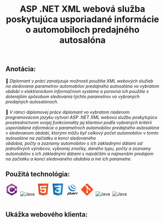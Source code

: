<h1 align="center">ASP .NET XML webová služba poskytujúca usporiadané informácie o automobiloch predajného autosalóna</h1> <br>

## Anotácia:

🥇 <i>Diplomant v práci zanalyzuje možnosti použitia XML webových služieb na sledovanie parametrov automobilov predajného autosalóna vo vybratom období v elektronickom       informačnom systéme a porovná ich použitie s doterajším spôsobom sledovania týchto parametrov vo vybraných predajných autosalónoch. </i> <br><br>
🥈 <i>V rámci diplomovej práce diplomant vo vybratom riadenom programovacom jazyku vytvorí ASP .NET XML webovú službu poskytujúcu prostredníctvom svojej funkcionality jej klientovi podľa vybraných kritérií usporiadané informácie o parametroch automobilov predajného autosalóna v sledovanom období, ktorými môžu byť celkový počet automobilov v tomto autosalóne na začiatku a konci sledovaného  
obdobia, počty a zoznamy automobilov s ich základnými dátami od jednotlivých výrobcov, vybranej značky, daného typu, počty a zoznamy automobilov s ich základnými dátami s najväčším a najmenším predajom na začiatku a konci sledovaného obdobia a iné ich parametre. </i>

## Použitá technológia:

<div>
  <img src="https://raw.githubusercontent.com/devicons/devicon/1119b9f84c0290e0f0b38982099a2bd027a48bf1/icons/csharp/csharp-original.svg" title="Java" alt="Java" width="40" height="40"/>&nbsp;
  <img src="https://upload.wikimedia.org/wikipedia/commons/thumb/7/7d/Microsoft_.NET_logo.svg/2048px-Microsoft_.NET_logo.svg.png" title="Java" alt="Java" width="40" height="40"/>&nbsp;
 <img src="https://raw.githubusercontent.com/devicons/devicon/1119b9f84c0290e0f0b38982099a2bd027a48bf1/icons/html5/html5-original.svg" title="Java" alt="Java" width="40" height="40"/>&nbsp;
  <img src="https://raw.githubusercontent.com/devicons/devicon/1119b9f84c0290e0f0b38982099a2bd027a48bf1/icons/css3/css3-original.svg" title="Java" alt="Java" width="40" height="40"/>&nbsp;
  <img src="https://raw.githubusercontent.com/devicons/devicon/1119b9f84c0290e0f0b38982099a2bd027a48bf1/icons/jquery/jquery-original-wordmark.svg" title="Java" alt="Java" width="40" height="40"/>&nbsp;
  <img src="https://raw.githubusercontent.com/devicons/devicon/1119b9f84c0290e0f0b38982099a2bd027a48bf1/icons/git/git-original.svg" title="Java" alt="Java" width="40" height="40"/>&nbsp;
  <img src="https://medhahosting.com/wp-content/uploads/2018/06/ms-iis-server-support-1.png" title="Java" alt="Java" width="40" height="40"/>&nbsp; 
  <img src="https://png.pngtree.com/png-clipart/20190705/original/pngtree-xml-file-document-icon-png-image_4187769.jpg" title="Java" alt="Java" width="40" height="40"/>&nbsp;
</div> <br>

## Ukážka webového klienta: 


